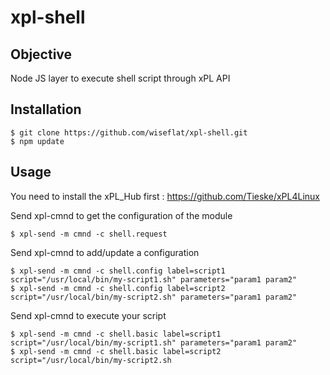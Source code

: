 # xpl-shell

## Objective

Node JS layer to execute shell script through xPL API

## Installation

    $ git clone https://github.com/wiseflat/xpl-shell.git
    $ npm update

## Usage

You need to install the xPL_Hub first : https://github.com/Tieske/xPL4Linux

Send xpl-cmnd to get the configuration of the module

    $ xpl-send -m cmnd -c shell.request

Send xpl-cmnd to add/update a configuration

    $ xpl-send -m cmnd -c shell.config label=script1 script="/usr/local/bin/my-script1.sh" parameters="param1 param2"
    $ xpl-send -m cmnd -c shell.config label=script2 script="/usr/local/bin/my-script2.sh" parameters="param1 param2"

Send xpl-cmnd to execute your script

    $ xpl-send -m cmnd -c shell.basic label=script1 script="/usr/local/bin/my-script1.sh" parameters="param1 param2"
    $ xpl-send -m cmnd -c shell.basic label=script2 script="/usr/local/bin/my-script2.sh

